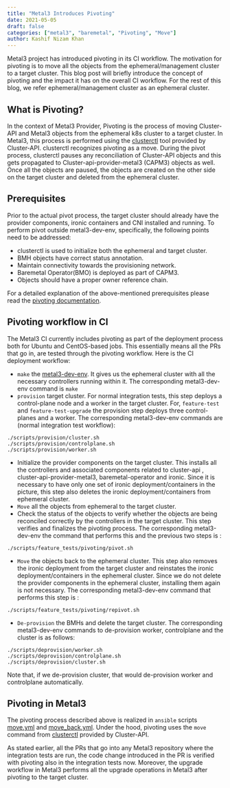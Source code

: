 ```yaml
---
title: "Metal3 Introduces Pivoting"
date: 2021-05-05
draft: false
categories: ["metal3", "baremetal", "Pivoting", "Move"]
author: Kashif Nizam Khan
---
```


Metal3 project has introduced pivoting in its CI workflow. The motivation for
pivoting is to move all the objects from the ephemeral/management
cluster to a target cluster. This blog post will briefly introduce the concept
of pivoting and the impact it has on the overall CI workflow. For the rest of
this blog, we refer ephemeral/management cluster as an ephemeral cluster.

## What is Pivoting?

In the context of Metal3 Provider, Pivoting is the process of moving
Cluster-API and Metal3 objects from the ephemeral k8s cluster to a target
cluster. In Metal3, this process is performed using the
[clusterctl](https://cluster-api.sigs.k8s.io/clusterctl/overview.html) tool
provided by Cluster-API. clusterctl recognizes pivoting as a move. During the
pivot process, clusterctl pauses any reconciliation of Cluster-API objects and
this gets propagated to Cluster-api-provider-metal3 (CAPM3) objects as well.
Once all the objects are paused, the objects are created on the other side on
the target cluster and deleted from the ephemeral cluster.

## Prerequisites

Prior to the actual pivot process, the target cluster should already have the
provider components, ironic containers and CNI installed and running. To perform
pivot outside metal3-dev-env, specifically, the following points need to be
addressed:

- clusterctl is used to initialize both the ephemeral and target cluster.
- BMH objects have correct status annotation.
- Maintain connectivity towards the provisioning network.
- Baremetal Operator(BMO) is deployed as part of CAPM3.
- Objects should have a proper owner reference chain.

For a detailed explanation of the above-mentioned prerequisites please read the
[pivoting documentation](https://book.metal3.io/capm3/pivoting).

## Pivoting workflow in CI

The Metal3 CI currently includes pivoting as part of the deployment
process both for Ubuntu and CentOS-based jobs. This essentially means all
the PRs that go in, are tested through the pivoting workflow. Here is the
CI deployment workflow:

- `make` the [metal3-dev-env](https://github.com/metal3-io/metal3-dev-env.git).
  It gives us the ephemeral cluster with all the necessary controllers running
  within it. The corresponding metal3-dev-env command is `make`
- `provision` target cluster. For normal integration tests, this step deploys
  a control-plane node and a worker in the target cluster. For, `feature-test`
  and `feature-test-upgrade` the provision step deploys three control-planes and
  a worker. The corresponding metal3-dev-env commands are (normal integration
  test workflow):

```shell
./scripts/provision/cluster.sh
./scripts/provision/controlplane.sh
./scripts/provision/worker.sh
```

- Initialize the provider components on the target cluster. This installs all
  the controllers and associated components related to cluster-api ,
  cluster-api-provider-metal3, baremetal-operator and ironic. Since it is
  necessary to have only one set of ironic deployment/containers in the picture,
  this step also deletes the ironic deployment/containers from
  ephemeral cluster.
- `Move` all the objects from ephemeral to the target cluster.
- Check the status of the objects to verify whether the objects are being
  reconciled correctly by the controllers in the target cluster. This step
  verifies and finalizes the pivoting process. The corresponding metal3-dev-env
  the command that performs this and the previous two steps is :

```shell
./scripts/feature_tests/pivoting/pivot.sh
```

- `Move` the objects back to the ephemeral cluster. This step also
  removes the ironic deployment from the target cluster and reinstates the
  ironic deployment/containers in the ephemeral cluster. Since we do
  not delete the provider components in the ephemeral cluster,
  installing them again is not necessary. The corresponding metal3-dev-env command
  that performs this step is :

```shell
./scripts/feature_tests/pivoting/repivot.sh
```

- `De-provision` the BMHs and delete the target cluster. The corresponding
  metal3-dev-env commands to de-provision worker, controlplane and the cluster
  is as follows:

```shell
./scripts/deprovision/worker.sh
./scripts/deprovision/controlplane.sh
./scripts/deprovision/cluster.sh
```

Note that, if we de-provision cluster, that would de-provision worker and
controlplane automatically.

## Pivoting in Metal3

The pivoting process described above is realized in `ansible` scripts
[move.yml](https://github.com/metal3-io/metal3-dev-env/blob/main/tests/roles/run_tests/tasks/move.yml)
and
[move_back.yml](https://github.com/metal3-io/metal3-dev-env/blob/main/tests/roles/run_tests/tasks/move_back.yml).
Under the hood, pivoting uses the `move` command from
[clusterctl](https://cluster-api.sigs.k8s.io/clusterctl/commands/move.html)
provided by Cluster-API.

As stated earlier, all the PRs that go into any Metal3 repository where the
integration tests are run, the code change introduced in the PR is verified with
pivoting also in the integration tests now. Moreover, the upgrade workflow in
Metal3 performs all the upgrade operations in Metal3 after pivoting to the
target cluster.
